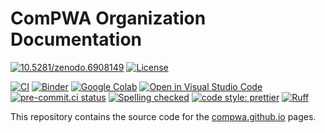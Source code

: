 # ComPWA Organization Documentation

[![10.5281/zenodo.6908149](https://zenodo.org/badge/DOI/10.5281/zenodo.6908149.svg)](https://doi.org/10.5281/zenodo.6908149)
[![License](https://img.shields.io/badge/License-Apache_2.0-blue.svg)](https://www.apache.org/licenses/LICENSE-2.0)

[![CI](https://github.com/ComPWA/compwa.github.io/actions/workflows/ci.yml/badge.svg)](https://github.com/ComPWA/compwa.github.io/actions/workflows/ci.yml)
[![Binder](https://static.mybinder.org/badge_logo.svg)](https://mybinder.org/v2/gh/ComPWA/compwa.github.io/main)
[![Google Colab](https://colab.research.google.com/assets/colab-badge.svg)](https://colab.research.google.com/github/ComPWA/compwa.github.io/blob/main)
[![Open in Visual Studio Code](https://img.shields.io/badge/vscode-open-blue?logo=visualstudiocode)](https://open.vscode.dev/ComPWA/compwa.github.io)
[![pre-commit.ci status](https://results.pre-commit.ci/badge/github/ComPWA/compwa.github.io/main.svg)](https://results.pre-commit.ci/latest/github/ComPWA/compwa.github.io/main)
[![Spelling checked](https://img.shields.io/badge/cspell-checked-brightgreen.svg)](https://github.com/streetsidesoftware/cspell/tree/master/packages/cspell)
[![code style: prettier](https://img.shields.io/badge/code_style-prettier-ff69b4.svg?style=flat-square)](https://github.com/prettier/prettier)
[![Ruff](https://img.shields.io/endpoint?url=https://raw.githubusercontent.com/charliermarsh/ruff/main/assets/badge/v2.json)](https://github.com/astral-sh/ruff)

This repository contains the source code for the [compwa.github.io](https://compwa.github.io) pages.
